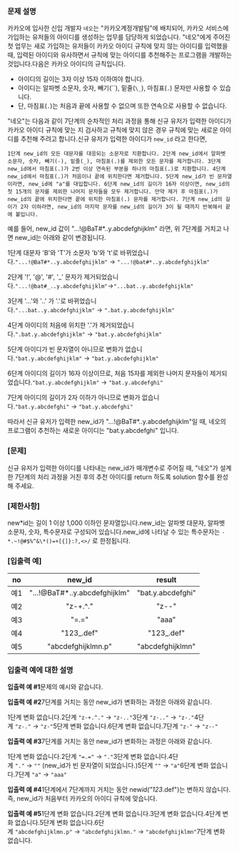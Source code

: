 ### **문제 설명**

카카오에 입사한 신입 개발자 `네오`는 "카카오계정개발팀"에 배치되어, 카카오 서비스에 가입하는 유저들의 아이디를 생성하는 업무를 담당하게 되었습니다. "네오"에게 주어진 첫 업무는 새로 가입하는 유저들이 카카오 아이디 규칙에 맞지 않는 아이디를 입력했을 때, 입력된 아이디와 유사하면서 규칙에 맞는 아이디를 추천해주는 프로그램을 개발하는 것입니다.다음은 카카오 아이디의 규칙입니다.

- 아이디의 길이는 3자 이상 15자 이하여야 합니다.
- 아이디는 알파벳 소문자, 숫자, 빼기(``), 밑줄(`\_`), 마침표(`.`) 문자만 사용할 수 있습니다.
- 단, 마침표(`.`)는 처음과 끝에 사용할 수 없으며 또한 연속으로 사용할 수 없습니다.

"네오"는 다음과 같이 7단계의 순차적인 처리 과정을 통해 신규 유저가 입력한 아이디가 카카오 아이디 규칙에 맞는 지 검사하고 규칙에 맞지 않은 경우 규칙에 맞는 새로운 아이디를 추천해 주려고 합니다.신규 유저가 입력한 아이디가 `new_id` 라고 한다면,

`1단계 new_id의 모든 대문자를 대응되는 소문자로 치환합니다. 2단계 new_id에서 알파벳 소문자, 숫자, 빼기(-), 밑줄(_), 마침표(.)를 제외한 모든 문자를 제거합니다. 3단계 new_id에서 마침표(.)가 2번 이상 연속된 부분을 하나의 마침표(.)로 치환합니다. 4단계 new_id에서 마침표(.)가 처음이나 끝에 위치한다면 제거합니다. 5단계 new_id가 빈 문자열이라면, new_id에 "a"를 대입합니다. 6단계 new_id의 길이가 16자 이상이면, new_id의 첫 15개의 문자를 제외한 나머지 문자들을 모두 제거합니다. 만약 제거 후 마침표(.)가 new_id의 끝에 위치한다면 끝에 위치한 마침표(.) 문자를 제거합니다. 7단계 new_id의 길이가 2자 이하라면, new_id의 마지막 문자를 new_id의 길이가 3이 될 때까지 반복해서 끝에 붙입니다.`

예를 들어, new_id 값이 "...!@BaT#\*..y.abcdefghijklm" 라면, 위 7단계를 거치고 나면 new_id는 아래와 같이 변경됩니다.

1단계 대문자 'B'와 'T'가 소문자 'b'와 't'로 바뀌었습니다.`"...!@BaT#*..y.abcdefghijklm"` → `"...!@bat#*..y.abcdefghijklm"`

2단계 '!', '@', '#', '_' 문자가 제거되었습니다.`"...!@bat#_..y.abcdefghijklm"`→`"...bat..y.abcdefghijklm"`

3단계 '...'와 '..' 가 '.'로 바뀌었습니다.`"...bat..y.abcdefghijklm"` → `".bat.y.abcdefghijklm"`

4단계 아이디의 처음에 위치한 '.'가 제거되었습니다.`".bat.y.abcdefghijklm"` → `"bat.y.abcdefghijklm"`

5단계 아이디가 빈 문자열이 아니므로 변화가 없습니다.`"bat.y.abcdefghijklm"` → `"bat.y.abcdefghijklm"`

6단계 아이디의 길이가 16자 이상이므로, 처음 15자를 제외한 나머지 문자들이 제거되었습니다.`"bat.y.abcdefghijklm"` → `"bat.y.abcdefghi"`

7단계 아이디의 길이가 2자 이하가 아니므로 변화가 없습니다.`"bat.y.abcdefghi"` → `"bat.y.abcdefghi"`

따라서 신규 유저가 입력한 new_id가 "...!@BaT#\*..y.abcdefghijklm"일 때, 네오의 프로그램이 추천하는 새로운 아이디는 "bat.y.abcdefghi" 입니다.

### **[문제]**

신규 유저가 입력한 아이디를 나타내는 new_id가 매개변수로 주어질 때, "네오"가 설계한 7단계의 처리 과정을 거친 후의 추천 아이디를 return 하도록 solution 함수를 완성해 주세요.

### **[제한사항]**

new*id는 길이 1 이상 1,000 이하인 문자열입니다.new_id는 알파벳 대문자, 알파벳 소문자, 숫자, 특수문자로 구성되어 있습니다.new_id에 나타날 수 있는 특수문자는 `-*.~!@#$%^&\*()=+[{]}:?,<>/` 로 한정됩니다.

### **[입출력 예]**

| no  |             new_id             |      result       |
| :-: | :----------------------------: | :---------------: |
| 예1 | "...!@BaT#\*..y.abcdefghijklm" | "bat.y.abcdefghi" |
| 예2 |            "z-+.^."            |       "z--"       |
| 예3 |             "=.="              |       "aaa"       |
| 예4 |          "123\_.def"           |    "123\_.def"    |
| 예5 |       "abcdefghijklmn.p"       | "abcdefghijklmn"  |

### **입출력 예에 대한 설명**

**입출력 예 #1**문제의 예시와 같습니다.

**입출력 예 #2**7단계를 거치는 동안 new_id가 변화하는 과정은 아래와 같습니다.

1단계 변화 없습니다.2단계 `"z-+.^."` → `"z-.."`3단계 `"z-.."` → `"z-."`4단계 `"z-."` → `"z-"`5단계 변화 없습니다.6단계 변화 없습니다.7단계 `"z-"` → `"z--"`

**입출력 예 #3**7단계를 거치는 동안 new_id가 변화하는 과정은 아래와 같습니다.

1단계 변화 없습니다.2단계 `"=.="` → `"."`3단계 변화 없습니다.4단계 `"."` → `""` (new_id가 빈 문자열이 되었습니다.)5단계 `""` → `"a"`6단계 변화 없습니다.7단계 `"a"` → `"aaa"`

**입출력 예 #4**1단계에서 7단계까지 거치는 동안 new*id("123*.def")는 변하지 않습니다. 즉, new_id가 처음부터 카카오의 아이디 규칙에 맞습니다.

**입출력 예 #5**1단계 변화 없습니다.2단계 변화 없습니다.3단계 변화 없습니다.4단계 변화 없습니다.5단계 변화 없습니다.6단계 `"abcdefghijklmn.p"` → `"abcdefghijklmn."` → `"abcdefghijklmn"`7단계 변화 없습니다.
